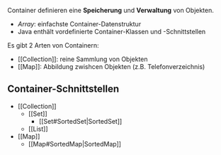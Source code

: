 Container definieren eine **Speicherung** und **Verwaltung** von Objekten.
- *Array*: einfachste Container-Datenstruktur
- Java enthält vordefinierte Container-Klassen und -Schnittstellen

Es gibt 2 Arten von Containern:
- [[Collection]]: reine Sammlung von Objekten
- [[Map]]: Abbildung zwishcen Objekten (z.B. Telefonverzeichnis)

## Container-Schnittstellen
- [[Collection]]
	- [[Set]]
		- [[Set#SortedSet|SortedSet]]
	- [[List]]
- [[Map]]
	- [[Map#SortedMap|SortedMap]]
